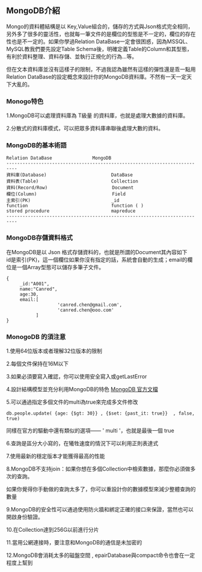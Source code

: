 ## MongoDB介紹

Mongo的資料體結構是以 Key,Value組合的，儲存的方式與Json格式完全相同，另外多了很多的靈活性，也就每一筆文件的是欄位的型態是不一定的，欄位的存在性也是不一定的。如果你學過Relation DataBase一定會很困惑，因為MSSQL、MySQL教我們要先設定Table Schema後，明確定義Table的Column和其型態，有利於資料整理、資料存儲、並執行正規化的行為…等。

但在文本資料庫並沒有這樣子的限制，不過我認為雖然有這樣的彈性還是乖一點用Relation DataBase的設定概念來設計你的MongoDB資料庫。不然有一天一定天下大亂的。

### Monogo特色
1.MongoDB可以處理資料庫為 T級量 的資料庫，也就是處理大數據的資料庫。  

2.分散式的資料庫模式，可以把眾多資料庫串聯後處理大數的資料。  

### MongoDB的基本術語
```
Relation DataBase               MongoDB
--------------------------------------------------------------------------
資料庫(Database)                        DataBase
資料表(Table)                           Collection
資料(Record/Row)                        Document
欄位(Column)                            Field
主索引(PK)                              _id
function                               function ( )
stored procedure                       mapreduce
--------------------------------------------------------------------------
```

### MongoDB存儲資料格式
在MongoDB是以 Json 格式存儲資料的，也就是所謂的Document其內容如下  
id是索引(PK)，這一個欄位如果你沒有指定的話，系統會自動的生成；email的欄位是一個Array型態可以儲存多筆子文件。  

```
{
     _id:"A001",
     name:"Canred",
     age:30,
     email:[
                   'canred.chen@gmail.com',
                   'canred.chen@ooo.com'
           ]
}
```
### MonogoDB 的須注意
1.使用64位版本或者理解32位版本的限制  

2.每個文件保持在16M以下  

3.如果必須要寫入確認，你可以使用安全寫入或getLastError  

4.設計結構模型並充分利用MongoDB的特色  [MongoDB 官方文檔](https://docs.mongodb.com/manual/data-modeling/)  

5.可以通過指定多個文件的multi為true來完成多文件修改  

```
db.people.update( {age: {$gt: 30}} , {$set: {past_it: true}}  , false, true)
```
同樣在官方的驅動中還有類似的選項—— ' multi '，也就是最後一個 true  

6.查詢是區分大小寫的，在犧牲速度的情況下可以利用正則表達式  

7.使用最新的穩定版本才能獲得最高的性能  

8.MongoDB不支持join：如果你想在多個Collection中檢索數據，那麼你必須做多次的查詢。  

如果你覺得你手動做的查詢太多了，你可以重設計你的數據模型來減少整體查詢的數量  

9.MongoDB的安全性可以通過使用防火牆和綁定正確的接口來保證，當然也可以開啟身份驗證。  

10.在Collection達到256G以前進行分片  

11.當用公網連接時，要注意和MongoDB的通信是未加密的  

12.MongoDB會消耗太多的磁盤空間 , epairDatabase與compact命令也會在一定程度上幫到  
